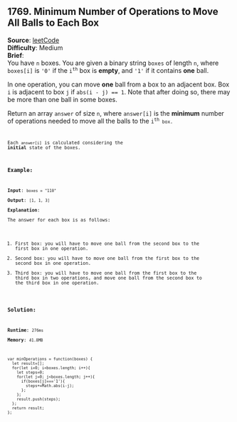 ## 1769. Minimum Number of Operations to Move All Balls to Each Box   

**Source**: [leetCode](https://leetcode.com/problems/minimum-number-of-operations-to-move-all-balls-to-each-box/)      
**Difficulty**: Medium   
**Brief**:     
You have ``n`` boxes. You are given a binary string ``boxes`` of length ``n``, where ``boxes[i]`` is ``'0'`` if the <code>i<sup>th</sup></code> box is **empty**, and ``'1'`` if it contains **one** ball.   

In one operation, you can move **one** ball from a box to an adjacent box. Box ``i`` is adjacent to box ``j`` if ``abs(i - j) == 1``. Note that after doing so, there may be more than one ball in some boxes.   

Return an array ``answer`` of size ``n``, where ``answer[i]`` is the **minimum** number of operations needed to move all the balls to the <code>i<sup>th</sup><code> box.   

Each ``answer[i]`` is calculated considering the **initial** state of the boxes.   


### Example:   
**Input**: ``boxes = "110"``   
**Output**: ``[1, 1, 3]``   
**Explanation**:   
The answer for each box is as follows:   
1) First box: you will have to move one ball from the second box to the first box in one operation.
2) Second box: you will have to move one ball from the first box to the second box in one operation.
3) Third box: you will have to move one ball from the first box to the third box in two operations, and move one ball from the second box to the third box in one operation.



### Solution:
**Runtime**: ``276ms``   
**Memory**: ``41.8MB``   
```
var minOperations = function(boxes) {
  let result=[];
  for(let i=0; i<boxes.length; i++){
    let steps=0;
    for(let j=0; j<boxes.length; j++){
      if(boxes[j]==='1'){
        steps+=Math.abs(i-j);
      };
    };
    result.push(steps);
  };
  return result;
};
```
